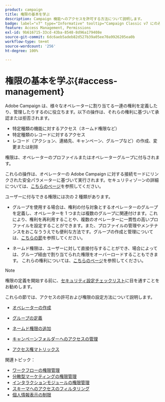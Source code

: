 ```yaml
---
product: campaign
title: 権限の基本を学ぶ
description: Campaign 機能へのアクセスを許可する方法について説明します。
badge: label="v7" type="Informative" tooltip="Campaign Classic v7 にのみ適用されます"
feature: Access Management, Permissions
exl-id: 9b616715-33cd-43ba-8548-8d96a179408e
source-git-commit: 6dc6aeb5adeb82d527b39a05ee70a9926205ea0b
workflow-type: tm+mt
source-wordcount: '256'
ht-degree: 100%

---
```


# 権限の基本を学ぶ{#access-management}



Adobe Campaign は、様々なオペレーターに割り当てる一連の権利を定義したり、管理したりするのに役立ちます。以下の操作は、それらの権利に基づいて承認または拒否されます。

* 特定種類の機能に対するアクセス（ネームド権限など）
* 特定種類のレコードに対するアクセス
* レコード（アクション、連絡先、キャンペーン、グループなど）の作成、変更または削除

権限は、オペレーターのプロファイルまたはオペレーターグループに付与されます。

これらの操作は、オペレーターの Adobe Campaign に対する接続モードにリンクされた安全パラメーターに基づいて実行されます。セキュリティゾーンの詳細については、[こちらのページ](../../installation/using/security-zones.md)を参照してください。

ユーザーに付与できる権限には次の 2 種類があります。

* グループを使用する場合は、権利の付与対象とするオペレーターのグループを定義し、オペレーターを 1 つまたは複数のグループに関連付けます。これにより、権利を再利用することや、複数のオペレーターに一貫性の高いプロファイルを設定することができます。また、プロファイルの管理やメンテナンスをおこなううえでも便利な方法です。グループの作成と管理については、[こちらの節](access-management-groups.md)を参照してください。

* ネームド権限は、ユーザーに対して直接付与することができ、場合によっては、グループ経由で割り当てられた権限をオーバーロードすることもできます。 これらの権利については、[こちらのページ](access-management-named-rights.md)を参照してください。

>[!NOTE]
>
>権限の定義を開始する前に、[セキュリティ設定チェックリスト](https://helpx.adobe.com/jp/campaign/kb/acc-security.html)に目を通すことをお勧めします。

これらの節では、アクセスの許可および権限の設定方法について説明します。

* [オペレーターの作成](access-management-operators.md)

* [グループの定義](access-management-groups.md)

* [ネームド権限の追加](access-management-named-rights.md)

* [キャンペーンフォルダーへのアクセスの管理](access-management-folders.md)

* [アクセス権マトリックス](access-management-named-rights.md#access-rights-matrix)


関連トピック：

* [ワークフローの権限管理](../../workflow/using/managing-rights.md)
* [分散型マーケティングの権限管理](../../distributed/using/about-distributed-marketing.md#operators-and-entities)
* [インタラクションモジュールの権限管理](../../interaction/using/operator-profiles.md)
* [スキーマへのアクセスのフィルタリング](../../configuration/using/filtering-schemas.md)
* [個人情報表示の制限](../../configuration/using/restricting-pii-view.md)

